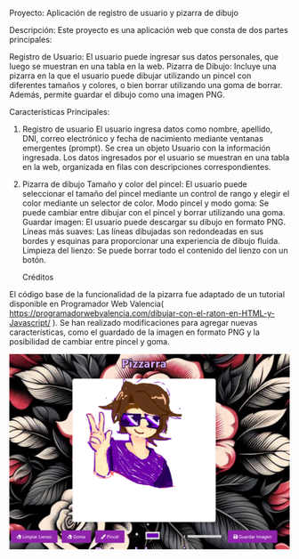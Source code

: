 Proyecto: Aplicación de registro de usuario y pizarra de dibujo

Descripción:
Este proyecto es una aplicación web que consta de dos partes principales:

Registro de Usuario: El usuario puede ingresar sus datos personales, que luego se muestran en una tabla en la web.
Pizarra de Dibujo: Incluye una pizarra en la que el usuario puede dibujar utilizando un pincel con diferentes tamaños y colores, o bien borrar utilizando una goma de borrar. Además, permite guardar el dibujo como una imagen PNG.

Características Principales:

1. Registro de usuario
    El usuario ingresa datos como nombre, apellido, DNI, correo electrónico y fecha de nacimiento mediante ventanas emergentes (prompt).
    Se crea un objeto Usuario con la información ingresada.
    Los datos ingresados por el usuario se muestran en una tabla en la web, organizada en filas con descripciones correspondientes.

2. Pizarra de dibujo
    Tamaño y color del pincel: El usuario puede seleccionar el tamaño del pincel mediante un control de rango y elegir el color mediante un selector de color.
    Modo pincel y modo goma: Se puede cambiar entre dibujar con el pincel y borrar utilizando una goma.
    Guardar imagen: El usuario puede descargar su dibujo en formato PNG.
    Líneas más suaves: Las líneas dibujadas son redondeadas en sus bordes y esquinas para proporcionar una experiencia de dibujo fluida.
    Limpieza del lienzo: Se puede borrar todo el contenido del lienzo con un botón.

   Créditos
   
El código base de la funcionalidad de la pizarra fue adaptado de un tutorial disponible en Programador Web Valencia( https://programadorwebvalencia.com/dibujar-con-el-raton-en-HTML-y-Javascript/ ). Se han realizado modificaciones para agregar nuevas características, como el guardado de la imagen en formato PNG y la posibilidad de cambiar entre pincel y goma.

![Vista previa de la pizarra](Imagenes/vp.png)


